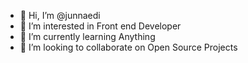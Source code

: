 - 👋 Hi, I’m @junnaedi
- 👀 I’m interested in Front end Developer
- 🌱 I’m currently learning Anything
- 💞️ I’m looking to collaborate on Open Source Projects

<!---
junnaedi/junnaedi is a ✨ special ✨ repository because its `README.md` (this file) appears on your GitHub profile.
You can click the Preview link to take a look at your changes.
--->
